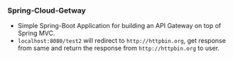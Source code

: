 ### Spring-Cloud-Getway
  - Simple Spring-Boot Application for building an API Gateway on top of Spring MVC. 
  - `localhost:8080/test2` will redirect to `http://httpbin.org`, get response from same and return the response from `http://httpbin.org` to user.
